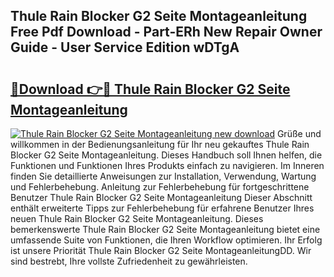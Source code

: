 ## Thule Rain Blocker G2 Seite Montageanleitung Free Pdf Download - Part-ERh New Repair Owner Guide - User Service Edition wDTgA

# <h2><a href="http://df7rtrm.blite.top/?on=Thule+Rain+Blocker+G2+Seite+Montageanleitung">🔗Download 👉🔴 Thule Rain Blocker G2 Seite Montageanleitung</a></h2>

[![Thule Rain Blocker G2 Seite Montageanleitung new download](https://i.imgur.com/lujVjoI.png)](http://df7rtrm.blite.top/?on=Thule+Rain+Blocker+G2+Seite+Montageanleitung)
Grüße und willkommen in der Bedienungsanleitung für Ihr neu gekauftes Thule Rain Blocker G2 Seite Montageanleitung. Dieses Handbuch soll Ihnen helfen, die Funktionen und Funktionen Ihres Produkts einfach zu navigieren. Im Inneren finden Sie detaillierte Anweisungen zur Installation, Verwendung, Wartung und Fehlerbehebung. Anleitung zur Fehlerbehebung für fortgeschrittene Benutzer Thule Rain Blocker G2 Seite Montageanleitung Dieser Abschnitt enthält erweiterte Tipps zur Fehlerbehebung für erfahrene Benutzer Ihres neuen Thule Rain Blocker G2 Seite Montageanleitung. Dieses bemerkenswerte Thule Rain Blocker G2 Seite Montageanleitung bietet eine umfassende Suite von Funktionen, die Ihren Workflow optimieren. Ihr Erfolg ist unsere Priorität Thule Rain Blocker G2 Seite MontageanleitungDD. Wir sind bestrebt, Ihre vollste Zufriedenheit zu gewährleisten.
